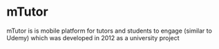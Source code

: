# mTutor
mTutor is is mobile platform for tutors and students to engage (similar to Udemy) which was developed in 2012 as a university project
